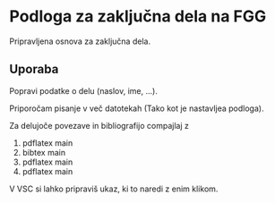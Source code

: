# Podloga za zaključna dela na FGG
Pripravljena osnova za zaključna dela.


## Uporaba
Popravi podatke o delu (naslov, ime, ...).

Priporočam pisanje v več datotekah (Tako kot je nastavljea podloga).

Za delujoče povezave in bibliografijo compajlaj z
1. pdflatex main
2. bibtex main
3. pdflatex main
4. pdflatex main

V VSC si lahko pripraviš ukaz, ki to naredi z enim klikom.

